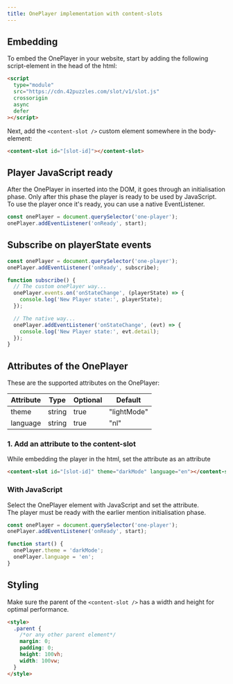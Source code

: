 ```yaml
---
title: OnePlayer implementation with content-slots
---
```


## Embedding

To embed the OnePlayer in your website, start by adding the following script-element in the head of the html:

```html
<script
  type="module"
  src="https://cdn.42puzzles.com/slot/v1/slot.js"
  crossorigin
  async
  defer
></script>
```

Next, add the `<content-slot />` custom element somewhere in the body-element:

```html
<content-slot id="[slot-id]"></content-slot>
```

## Player JavaScript ready

After the OnePlayer in inserted into the DOM, it goes through an initialisation phase. Only after this phase the player is ready to be used by JavaScript.  
To use the player once it's ready, you can use a native EventListener.

```js
const onePlayer = document.querySelector('one-player');
onePlayer.addEventListener('onReady', start);
```

## Subscribe on playerState events

```js
const onePlayer = document.querySelector('one-player');
onePlayer.addEventListener('onReady', subscribe);

function subscribe() {
  // The custom onePlayer way...
  onePlayer.events.on('onStateChange', (playerState) => {
    console.log('New Player state:', playerState);
  });

  // The native way...
  onePlayer.addEventListener('onStateChange', (evt) => {
    console.log('New Player state:', evt.detail);
  });
}
```

## Attributes of the OnePlayer

These are the supported attributes on the OnePlayer:

| Attribute | Type   | Optional | Default     |
| --------- | ------ | -------- |-------------|
| theme     | string | true     | "lightMode" |
| language  | string | true     | "nl"        |

### 1. Add an attribute to the content-slot

While embedding the player in the html, set the attribute as an attribute

```html
<content-slot id="[slot-id]" theme="darkMode" language="en"></content-slot>
```

### With JavaScript

Select the OnePlayer element with JavaScript and set the attribute.  
The player must be ready with the earlier mention initialisation phase.

```js
const onePlayer = document.querySelector('one-player');
onePlayer.addEventListener('onReady', start);

function start() {
  onePlayer.theme = 'darkMode';
  onePlayer.language = 'en';
}
```

## Styling

Make sure the parent of the `<content-slot />` has a width and height for optimal performance.

```html
<style>
  .parent {
    /*or any other parent element*/
    margin: 0;
    padding: 0;
    height: 100vh;
    width: 100vw;
  }
</style>
```
